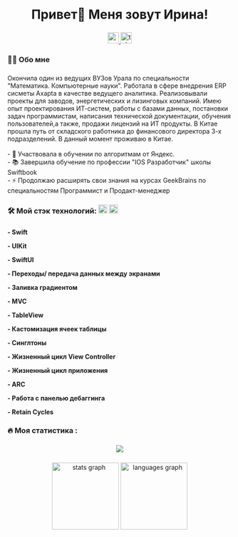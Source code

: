 ###

<h1 align="center">Привет👋 Меня зовут Ирина!</h1>

###


<div align="center">
  <a href="https://www.youtube.com/channel/UCTwpKR3CzdYUS61CJix6lLQ" target="_blank">
    <img src="https://img.shields.io/static/v1?message=Youtube&logo=youtube&label=&color=FF0000&logoColor=white&labelColor=&style=for-the-badge" height="25" alt="youtube logo"  />
  </a>
  <a href="https://t.me/murashek_do_murashek" target="_blank">
    <img src="https://img.shields.io/static/v1?message=Telegram&logo=telegram&label=&color=2CA5E0&logoColor=white&labelColor=&style=for-the-badge" height="25" alt="telegram logo"  />
  </a>
</div>

###


<h3 align="left">👩‍💻  Обо мне</h3>

###

<p align="left">Окончила один из ведущих ВУЗов Урала по специальности "Математика. Компьютерные науки". Работала в сфере внедрения ERP сисметы Axapta в качестве ведущего аналитика. Реализовывали проекты для заводов, энергетических и лизинговых компаний. Имею опыт проектирования ИТ-систем, работы с базами данных, постановки задач программистам, написания технической документации, обучения пользователей,а также, продажи лицензий на ИТ продукты. В Китае прошла путь от складского работника до финансового директора 3-х подразделений. В данный момент проживаю в Китае. <br><br>- 🔭 Участвовала в обучении по алгоритмам от Яндекс.<br>- 📚 Завершила обучение по профессии "IOS Разработчик" школы Swiftbook<br>- ⚡ Продолжаю расширять свои знания на курсах GeekBrains по специальностям Программист и Продакт-менеджер</p>

###

<h3 align="left">🛠 Мой стэк технологий:
  <img src="https://cdn.jsdelivr.net/gh/devicons/devicon/icons/swift/swift-original.svg" height="20" alt="swift logo"  />
  <img src="https://skillicons.dev/icons?i=py" height="20" alt="python logo"  />
</h3>

###

<h4>
<p align="left"> - Swift</p>
<p align="left"> - UIKit</p>
<p align="left"> - SwiftUI</p>
<p align="left"> - Переходы/ передача данных между экранами</p>
<p align="left"> - Заливка градиентом</p>
<p align="left"> - MVC</p>
<p align="left"> - TableView</p>
<p align="left"> - Кастомизация ячеек таблицы</p>
<p align="left"> - Синглтоны</p>
<p align="left"> - Жизненный цикл View Controller</p>
<p align="left"> - Жизненный цикл приложения</p>
<p align="left"> - ARC</p>
<p align="left"> - Pабота с панелью дебаггинга</p>
<p align="left"> - Retain Cycles</p>
</h4>

###

<h3 align="left">🔥   Моя статистика :</h3>

###

<div align="center">
  <img src="https://leetcard.jacoblin.cool/miomir84?ext=heatmap" />
</div>


###

<div align="center">
  <img src="https://github-readme-stats.vercel.app/api?username=irinamuravyova&hide_title=false&hide_rank=false&show_icons=true&include_all_commits=true&count_private=true&disable_animations=false&theme=dracula&locale=en&hide_border=false&order=1" height="150" alt="stats graph"  />
  <img src="https://github-readme-stats.vercel.app/api/top-langs?username=irinamuravyova&locale=en&hide_title=false&layout=compact&card_width=320&langs_count=5&theme=dracula&hide_border=false&order=2" height="150" alt="languages graph"  />
</div>

###
